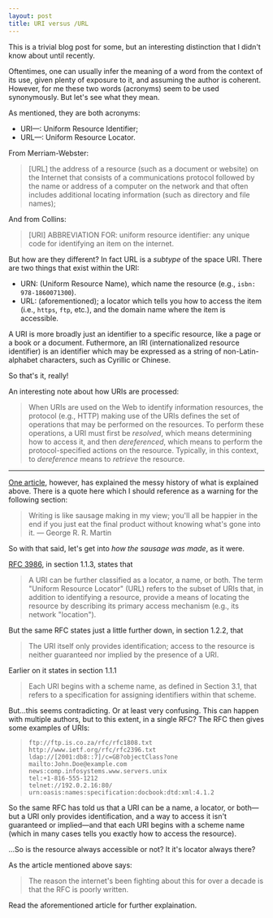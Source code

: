 ```yaml
---
layout: post
title: URI versus /URL
---
```


This is a trivial blog post for some, but an interesting distinction that I didn't know about until recently.

Oftentimes, one can usually infer the meaning of a word from the context of its use, given plenty of exposure to it, and assuming the author is coherent.  However, for me these two words (acronyms) seem to be used synonymously.  But let's see what they mean.

As mentioned, they are both acronyms:
  - URI&mdash;: Uniform Resource Identifier;
  -  URL&mdash;: Uniform Resource Locator.

From Merriam-Webster:
> [URL] the address of a resource (such as a document or website) on the Internet that consists of a communications protocol followed by the name or address of a computer on the network and that often includes additional locating information (such as directory and file names);

And from Collins:
> [URI] ABBREVIATION FOR: uniform resource identifier: any unique code for identifying an item on the internet.

But how are they different?  In fact URL is a <i>subtype</i> of the space URI.  There are two things that exist within the URI:
  - URN: (Uniform Resource Name), which name the resource (e.g., <code>isbn: 978-1860071300</code>).
  - URL: (aforementioned); a locator which tells you how to access the item (i.e., `https`, `ftp`, etc.), and the domain name where the item is accessible.

A URI is more broadly just an identifier to a specific resource, like a page or a book or a document.  Futhermore, an IRI (internationalized resource identifier) is an identifier which may be expressed as a string of non-Latin-alphabet characters, such as Cyrillic or Chinese.

So that's it, really!

An interesting note about how URIs are processed:  
> When URIs are used on the Web to identify information resources, the protocol (e.g., HTTP) making use of the URIs defines the set of operations that may be performed on the resources.  To perform these operations, a URI must first be <i>resolved</i>, which means determining how to access it, and then <i>dereferenced</i>, which means to perform the protocol-specified actions on the resource.  Typically, in this context, to <i>dereference</i> means to <i>retrieve</i> the resource.

---

[One article](https://danielmiessler.com/study/difference-between-uri-url/), however, has explained the messy history of what is explained above.  There is a quote here which I should reference as a warning for the following section:
> Writing is like sausage making in my view; you'll all be happier in the end if you just eat the final product without knowing what's gone into it.
> &mdash; George R. R. Martin

So with that said, let's get into <i>how the sausage was made</i>, as it were.

[RFC 3986](https://tools.ietf.org/html/rfc3986), in section 1.1.3, states that
> A URI can be further classified as a locator, a name, or both. The term "Uniform Resource Locator" (URL) refers to the subset of URIs that, in addition to identifying a resource, provide a means of locating the resource by describing its primary access mechanism (e.g., its network "location").

But the same RFC states just a little further down, in section 1.2.2, that
> The URI itself only provides identification; access to the resource is neither guaranteed nor implied by the presence of a URI.

Earlier on it states in section 1.1.1
> Each URI begins with a scheme name, as defined in Section 3.1, that refers to a specification for assigning identifiers within that scheme.

But...this seems contradicting.  Or at least very confusing.  This can happen with multiple authors, but to this extent, in a single RFC?  The RFC then gives some examples of URIs:
> ```
> ftp://ftp.is.co.za/rfc/rfc1808.txt
> http://www.ietf.org/rfc/rfc2396.txt
> ldap://[2001:db8::7]/c=GB?objectClass?one
> mailto:John.Doe@example.com
> news:comp.infosystems.www.servers.unix
> tel:+1-816-555-1212
> telnet://192.0.2.16:80/
> urn:oasis:names:specification:docbook:dtd:xml:4.1.2
> ```

So the same RFC has told us that a URI can be a name, a locator, or both&mdash;but a URI only provides identification, and a way to access it isn't guaranteed or implied&mdash;and that each URI begins with a scheme name (which in many cases tells you exactly how to access the resource).

...So is the resource always accessible or not?  It it's locator always there?

As the article mentioned above says:
> The reason the internet's been fighting about this for over a decade is that the RFC is poorly written.

Read the aforementioned article for further explaination.